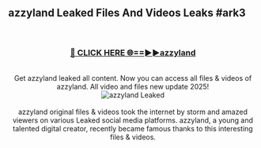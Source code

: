 ## azzyland Leaked Files And Videos Leaks #ark3
<br>
<div align="center">
<h3><a href="https://watchclip.my.id/azzyland" rel="nofollow">🔴 CLICK HERE 🌐==►►azzyland</a></h3>
<br>
Get azzyland leaked all content. Now you can access all files & videos of azzyland. All video and files new update 2025!
<br>
<a href="https://watchclip.my.id/azzyland" rel="nofollow" data-target="animated-image.originalLink"><img src="https://i.ibb.co.com/WyWwxjT/player-gif2.gif" alt="azzyland Leaked" style="max-width: 100%; display: inline-block;" data-target="animated-image.originalImage"></a>
<br><br>
azzyland original files & videos took the internet by storm and amazed viewers on various Leaked social media platforms. azzyland, a young and talented digital creator, recently became famous thanks to this interesting files & videos.
</div>
<br>